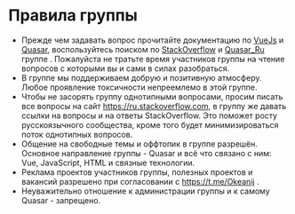 # Правила группы

- Прежде чем задавать вопрос прочитайте документацию по [VueJs](https://ru.vuejs.org/index.html) и [Quasar](https://quasar.dev/start/pick-quasar-flavour), воспользуйтесь поиском по [StackOverflow](https://ru.stackoverflow.com/) и [Quasar_Ru](https://t.me/quasar_ru) группе . Пожалуйста не тратьте время участников группы на чтение вопросов с которыми вы и сами в силах разобраться.
- В группе мы поддерживаем добрую и позитивную атмосферу. Любое проявление токсичности непреемлемо в этой группе.
- Чтобы не засорять группу однотипными вопросами, просим писать все вопросы на сайт https://ru.stackoverflow.com, в группу же давать ссылки на вопросы и на ответы StackOverflow. Это поможет росту русскоязычного сообщества, кроме того будет минимизироваться поток однотипных вопросов.
- Общение на свободные темы и оффтопик в группе разрешён. Основное направление группы - Quasar и всё что связано с ним: Vue, JavaScript, HTML и связные технологии.
- Реклама проектов участников группы, полезных проектов и вакансий разрешено при согласовании с <https://t.me/Okeanij> .
- Неуважительно отношение к администрации группы и к самому Quasar - запрещено.
